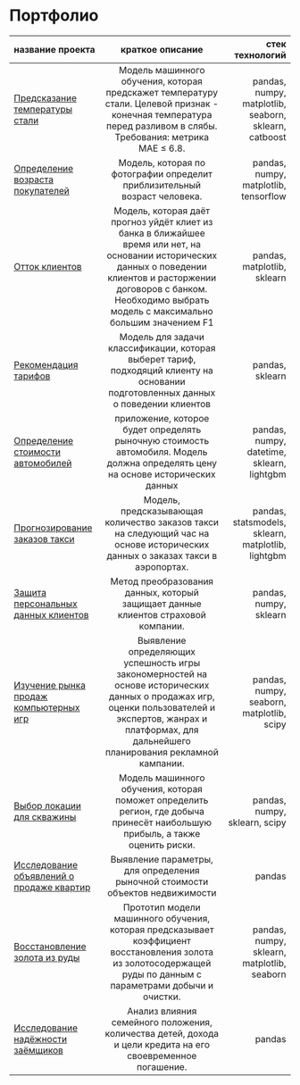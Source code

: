 # Портфолио
| название проекта | краткое описание | стек технологий |
|:--|:----------------:|-------:|
[Предсказание температуры стали](https://github.com/EkaterinaPodolyan/Portfolio/tree/main/alloy_temperature)|Модель машинного обучения, которая предскажет температуру стали. Целевой признак - конечная температура перед разливом в слябы. Требования: метрика MAE ≤ 6.8.|pandas, numpy, matplotlib, seaborn, sklearn, catboost
|[Определение возраста покупателей](https://github.com/EkaterinaPodolyan/Portfolio/tree/main/age_of_buyers)|Модель, которая по фотографии определит приблизительный возраст человека.|pandas, numpy, matplotlib, tensorflow
|[Отток клиентов](https://github.com/EkaterinaPodolyan/Portfolio/tree/main/customer_outflow)|Модель, которая даёт прогноз уйдёт клиет из банка в ближайшее время или нет, на основании исторических данных о поведении клиентов и расторжении договоров с банком. Необходимо выбрать модель с максимально большим значением F1|pandas, matplotlib, sklearn
[Рекомендация тарифов](https://github.com/EkaterinaPodolyan/Portfolio/tree/main/recommendation_of_tariffs)|Модель для задачи классификации, которая выберет тариф, подходяций клиенту на основании подготовленных данных о поведении клиентов|pandas, sklearn
[Определение стоимости автомобилей](https://github.com/EkaterinaPodolyan/Portfolio/tree/main/determining_the_value_of_the_car)|приложение, которое будет определять рыночную стоимость автомобиля. Модель должна определять цену на основе исторических данных|pandas, numpy, datetime, sklearn, lightgbm
[Прогнозирование заказов такси](https://github.com/EkaterinaPodolyan/Portfolio/tree/main/Prediction_of_taxi_orders)   |Модель, предсказывающая количество заказов такси на следующий час на основе исторических данных о заказах такси в аэропортах.|pandas, statsmodels, sklearn, matplotlib, lightgbm
[Защита персональных данных клиентов](https://github.com/EkaterinaPodolyan/Portfolio/tree/main/personal_data_protection)|Метод преобразования данных, который защищает данные клиентов страховой компании.|pandas, numpy, sklearn
[Изучение рынка продаж компьютерных игр](https://github.com/EkaterinaPodolyan/Portfolio/tree/main/analisis_of_computer_games)|Выявление определяющих успешность игры закономерностей на основе исторических данных о продажах игр, оценки пользователей и экспертов, жанрах и платформах, для дальнейшего планирования рекламной кампании.|pandas, numpy, seaborn, matplotlib, scipy
[Выбор локации для скважины](https://github.com/EkaterinaPodolyan/Portfolio/tree/main/choosing_the_location_for_the_well) |Mодель машинного обучения, которая поможет определить регион, где добыча принесёт наибольшую прибыль, а также оценить риски.|pandas, numpy, sklearn, scipy
[Исследование объявлений о продаже квартир](https://github.com/EkaterinaPodolyan/Portfolio/tree/main/apartment_price) |Выявление параметры, для определения рыночной стоимости объектов недвижимости|pandas
[Восстановление золота из руды](https://github.com/EkaterinaPodolyan/Portfolio/tree/main/gold_from_ore)  | Прототип модели машинного обучения, которая предсказывает коэффициент восстановления золота из золотосодержащей руды по данным с параметрами добычи и очистки.|pandas, numpy, sklearn, matplotlib, seaborn
[Исследование надёжности заёмщиков](https://github.com/EkaterinaPodolyan/Portfolio/tree/main/investigation_of_borrowers'_debt)|Анализ влияния семейного положения, количества детей, дохода и цели кредита на его своевременное погашение.|pandas |
